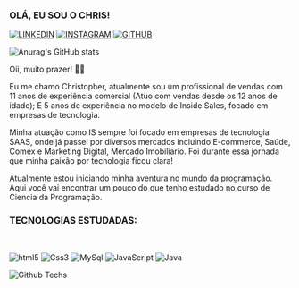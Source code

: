 

### OLÁ, EU SOU O CHRIS! 


[![LINKEDIN](https://img.shields.io/badge/LinkedIn-0077B5?style=for-the-badge&logo=linkedin&logoColor=white)](https://www.linkedin.com/in/christopher-martins-33691717a/)
[![INSTAGRAM](https://img.shields.io/badge/Instagram-E4405F?style=for-the-badge&logo=instagram&logoColor=white)](https://www.instagram.com/chriis_nata/)
[![GITHUB](https://img.shields.io/badge/GitHub-100000?style=for-the-badge&logo=github&logoColor=white)](https://github.com/Christopher-oss)

![Anurag's GitHub stats](https://github-readme-stats.vercel.app/api?username=Christopher-oss&theme=midnight-purple&show_icons=true)

Oii, muito prazer! 🖖🏾

Eu me chamo Christopher, atualmente sou um profissional de vendas com 11 anos de experiência comercial (Atuo com vendas desde os 12 anos de idade); E 5 anos de experiência no modelo de Inside Sales, focado em empresas de tecnologia.

Minha atuação como IS sempre foi focado em empresas de tecnologia SAAS, onde já passei por diversos mercados incluindo E-commerce, Saúde, Comex e Marketing Digital, Mercado Imobiliario. Foi durante essa jornada que minha paixão por tecnologia ficou clara!

Atualmente estou iniciando minha aventura no mundo da programação. Aqui você vai encontrar um pouco do que tenho estudado no curso de Ciencia da Programação. 

### TECNOLOGIAS ESTUDADAS: 

<div style= "display: inline_block"><br/>

 <img aligin= "center" alt= "html5" src= "https://img.shields.io/badge/HTML5-E34F26?style=for-the-badge&logo=html5&logoColor=black
 ">
 <img aligin= "center" alt= "Css3" src= "https://img.shields.io/badge/CSS-239120?&style=for-the-badge&logo=css3&logoColor=black
 ">
 <img aligin= "center" alt= "MySql" src= "https://img.shields.io/badge/MySQL-00000F?style=for-the-badge&logo=mysql&logoColor=white
 ">
 <img aligin= "center" alt= "JavaScript" src= "https://img.shields.io/badge/JavaScript-F7DF1E?style=for-the-badge&logo=javascript&logoColor=black
 ">
 <img aligin= "center" alt= "Java" src= "https://img.shields.io/badge/Java-ED8B00?style=for-the-badge&logo=openjdk&logoColor=black
 ">

<div/>



![Github Techs](https://github-readme-stats.vercel.app/api/top-langs/?username=Christopher-oss&theme=blue-green)
